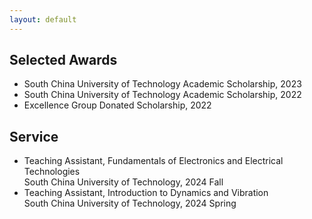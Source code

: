 ```yaml
---
layout: default
---
```


## Selected Awards

- South China University of Technology Academic Scholarship, 2023  
- South China University of Technology Academic Scholarship, 2022   
- Excellence Group Donated Scholarship, 2022  

## Service
- Teaching Assistant, Fundamentals of Electronics and Electrical Technologies  
  South China University of Technology, 2024 Fall
- Teaching Assistant, Introduction to Dynamics and Vibration  
  South China University of Technology, 2024 Spring
